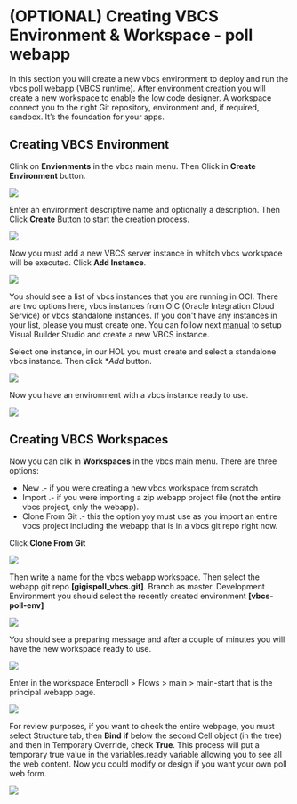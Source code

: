 # (OPTIONAL) Creating VBCS Environment & Workspace - poll webapp
In this section you will create a new vbcs environment to deploy and run the vbcs poll webapp (VBCS runtime). After environment creation you will create a new workspace to enable the low code designer. A workspace connect you to the right Git repository, environment and, if required, sandbox. It’s the foundation for your apps.

## Creating VBCS Environment

Clink on **Envionments** in the vbcs main menu. Then Click in **Create Environment** button.

![](./images/vbcs-creatingenvironments-01.png)

Enter an environment descriptive name and optionally a description. Then Click **Create** Button to start the creation process.

![](./images/vbcs-creatingenvironments-02.png)

Now you must add a new VBCS server instance in whitch vbcs workspace will be executed. Click **Add Instance**.

![](./images/vbcs-creatingenvironments-03.png)

You should see a list of vbcs instances that you are running in OCI. There are two options here, vbcs instances from OIC (Oracle Integration Cloud Service) or vbcs standalone instances. If you don't have any instances in your list, please you must create one. You can follow next [manual](https://docs.oracle.com/en/cloud/paas/visual-builder/visualbuilder-administration/set-oracle-visual-builder-studio.html#GUID-8EE9FC19-70A0-4508-A6B1-FB8425C13A91) to setup Visual Builder Studio and create a new VBCS instance.

Select one instance, in our HOL you must create and select a standalone vbcs instance. Then click **Add* button.

![](./images/vbcs-creatingenvironments-04.png)

Now you have an environment with a vbcs instance ready to use.

![](./images/vbcs-creatingenvironments-05.png)

## Creating VBCS Workspaces

Now you can clik in **Workspaces** in the vbcs main menu. There are three options:

- New .- if you were creating a new vbcs workspace from scratch
- Import .- if you were importing a zip webapp project file (not the entire vbcs project, only the webapp).
- Clone From Git .- this the option yoy must use as you import an entire vbcs project including the webapp that is in a vbcs git repo right now.

Click **Clone From Git**

![](./images/vbcs-creatingenvironments-06.png)

Then write a name for the vbcs webapp workspace. 
Then select the webapp git repo **[gigispoll_vbcs.git]**. 
Branch as master.
Development Environment you should select the recently created environment **[vbcs-poll-env]**

![](./images/vbcs-creatingenvironments-07.png)

You should see a preparing message and after a couple of minutes you will have the new workspace ready to use.

![](./images/vbcs-creatingenvironments-08.png)

Enter in the workspace Enterpoll > Flows > main > main-start that is the principal webapp page.

![](./images/vbcs-creatingenvironments-09.png)

For review purposes, if you want to check the entire webpage, you must select Structure tab, then **Bind if** below the second Cell object (in the tree) and then in Temporary Override, check **True**. This process will put a temporary true value in the variables.ready variable allowing you to see all the web content. Now you could modify or design if you want your own poll web form.

![](./images/vbcs-creatingenvironments-10.png)
